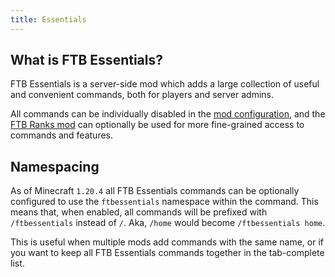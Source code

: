```yaml
---
title: Essentials
---
```


## What is FTB Essentials?

FTB Essentials is a server-side mod which adds a large collection of useful and convenient commands, both for players and server admins.

All commands can be individually disabled in the [mod configuration](/docs/mods/suite/Essentials/Configuration), and the [FTB Ranks mod](/docs/mods/suite/Essentials/Ranks_Integration) can optionally be used for more fine-grained access to commands and features.

## Namespacing

As of Minecraft `1.20.4` all FTB Essentials commands can be optionally configured to use the `ftbessentials` namespace within the command. This means that, when enabled, all commands will be prefixed with `/ftbessentials` instead of `/`. Aka, `/home` would become `/ftbessentials home`.

This is useful when multiple mods add commands with the same name, or if you want to keep all FTB Essentials commands together in the tab-complete list.